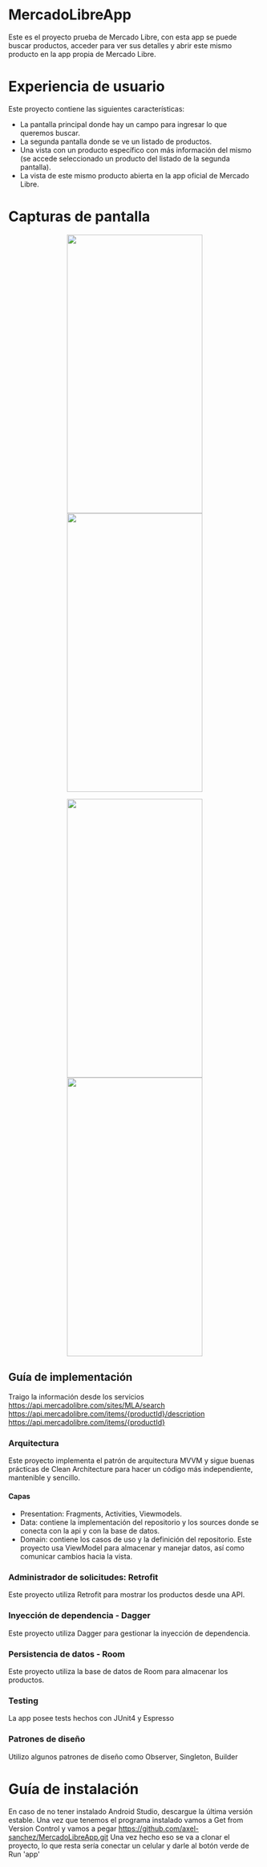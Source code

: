 # MercadoLibreApp
Este es el proyecto prueba de Mercado Libre, con esta app se puede buscar productos, acceder para ver sus detalles y abrir este mismo producto en la app propia de Mercado Libre.

# Experiencia de usuario
Este proyecto contiene las siguientes características:

* La pantalla principal donde hay un campo para ingresar lo que queremos buscar.
* La segunda pantalla donde se ve un listado de productos.
* Una vista con un producto específico con más información del mismo (se accede seleccionado un producto del listado de la segunda pantalla).
* La vista de este mismo producto abierta en la app oficial de Mercado Libre.
# Capturas de pantalla

<p align="center">
  <img width="270" height="555" src="https://user-images.githubusercontent.com/51034538/232633877-af4f509f-b355-402f-b8c3-8b4baad98079.jpg">
  <img width="270" height="555" src="https://user-images.githubusercontent.com/51034538/232633904-1a5d66cc-c75a-4d85-bbea-243bfe8a905f.jpg">
</p>

<p align="center">
  <img width="270" height="555" src="https://user-images.githubusercontent.com/51034538/232757834-8902cb98-421b-4ca0-ab54-dae55c48371b.jpg">
  <img width="270" height="555" src="https://user-images.githubusercontent.com/51034538/232633963-f64aefb5-ed8f-4ca7-87c0-4aa5e4d21bb6.jpg">
</p>

## Guía de implementación
Traigo la información desde los servicios 
https://api.mercadolibre.com/sites/MLA/search
https://api.mercadolibre.com/items/{productId}/description
https://api.mercadolibre.com/items/{productId}

### Arquitectura
Este proyecto implementa el patrón de arquitectura MVVM y sigue buenas prácticas de Clean Architecture para hacer un código más independiente, mantenible y sencillo.

#### Capas
* Presentation: Fragments, Activities, Viewmodels.
* Data: contiene la implementación del repositorio y los sources donde se conecta con la api y con la base de datos.
* Domain: contiene los casos de uso y la definición del repositorio.
Este proyecto usa ViewModel para almacenar y manejar datos, así como comunicar cambios hacia la vista.

### Administrador de solicitudes: Retrofit

Este proyecto utiliza Retrofit para mostrar los productos desde una API.

### Inyección de dependencia - Dagger

Este proyecto utiliza Dagger para gestionar la inyección de dependencia.

### Persistencia de datos - Room

Este proyecto utiliza la base de datos de Room para almacenar los productos.

### Testing

La app posee tests hechos con JUnit4 y Espresso

### Patrones de diseño

Utilizo algunos patrones de diseño como Observer, Singleton, Builder

# Guía de instalación
En caso de no tener instalado Android Studio, descargue la última versión estable. Una vez que tenemos el programa instalado vamos a Get from Version Control y vamos a pegar https://github.com/axel-sanchez/MercadoLibreApp.git Una vez hecho eso se va a clonar el proyecto, lo que resta sería conectar un celular y darle al botón verde de Run 'app'
